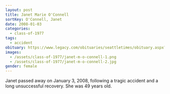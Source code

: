 ```yaml
---
layout: post
title: Janet Marie O'Connell
sortKey: O'Connell, Janet
date: 2008-01-03
categories:
  - class-of-1977
tags:
  - accident
obituary: https://www.legacy.com/obituaries/seattletimes/obituary.aspx?n=Janet-OConnell&pid=100971422
images:
  - /assets/class-of-1977/janet-m-o-connell-1.png
  - /assets/class-of-1977/janet-m-o-connell-2.jpg
gender: female
---
```

Janet passed away on January 3, 2008, following a tragic accident and a long unsuccessful recovery. She was 49 years old.

